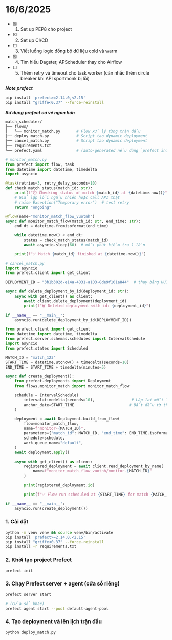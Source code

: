 # 16/6/2025

 - [x] 1.  Set up PEP8 cho project
 - [x] 2. Set up CI/CD
 - [ ] 3. Viết luồng logic đồng bộ dữ liệu cold và warm
 - [x]  4. Tìm hiểu Dagster, APScheduler thay cho Airflow
 - [ ] 5. Thêm retry và timeout cho task worker (cân nhắc thêm circle breaker khi API sportmonk bị lỗi)

***Note prefect***
```bash
pip install 'prefect>=2.14.0,<2.15'
pip install "griffe<0.37" --force-reinstall
```

***Sử dụng prefect có vẻ ngon hơn***
```bash
match_scheduler/
├── flows/
│   └── monitor_match.py       # Flow xử lý từng trận đấu
├── deploy_match.py            # Script tạo dynamic deployment
├── cancel_match.py            # Script tạo dynamic deployment
├── requirements.txt
└── prefect.yaml               # (auto-generated nếu dùng `prefect init`)
```

```python
# monitor_match.py
from prefect import flow, task
from datetime import datetime, timedelta
import asyncio

@task(retries=3, retry_delay_seconds=10)
def check_match_status(match_id: str):
    print(f"⏱️ Checking status of match {match_id} at {datetime.now()}")
    # Giả lập lỗi ngẫu nhiên hoặc call API thật
    # raise Exception("Temporary error")  # test retry
    return "ongoing"

@flow(name="monitor_match_flow_vuotnh")
async def monitor_match_flow(match_id: str, end_time: str):
    end_dt = datetime.fromisoformat(end_time)

    while datetime.now() < end_dt:
        status = check_match_status(match_id)
        await asyncio.sleep(60)  # mỗi phút kiểm tra 1 lần

    print(f"✅ Match {match_id} finished at {datetime.now()}")
```
```python
# cancel_match.py
import asyncio
from prefect.client import get_client

DEPLOYMENT_ID = "3b1b302d-e14a-4831-a103-8de9f101a844"  # thay bằng UUID thật, ví dụ: "3b1b302d-e14a-4831-a103-8de9f101a844"

async def delete_deployment_by_id(deployment_id: str):
    async with get_client() as client:
        await client.delete_deployment(deployment_id)
        print(f"🗑️ Deleted deployment with id: {deployment_id}")

if __name__ == "__main__":
    asyncio.run(delete_deployment_by_id(DEPLOYMENT_ID))
```
```python
from prefect.client import get_client
from datetime import datetime, timedelta
from prefect.server.schemas.schedules import IntervalSchedule
import asyncio
from prefect.states import Scheduled

MATCH_ID = "match_123"
START_TIME = datetime.utcnow() + timedelta(seconds=10)
END_TIME = START_TIME + timedelta(minutes=5)

async def create_deployment():
    from prefect.deployments import Deployment
    from flows.monitor_match import monitor_match_flow

    schedule = IntervalSchedule(
        interval=timedelta(seconds=10),                # Lặp lại mỗi 1 phút
        anchor_date=START_TIME                        # Bắt đầu từ thời điểm này
    )

    deployment = await Deployment.build_from_flow(
        flow=monitor_match_flow,
        name=f"monitor-{MATCH_ID}",
        parameters={"match_id": MATCH_ID, "end_time": END_TIME.isoformat()},
        schedule=schedule,
        work_queue_name="default",
    )
    await deployment.apply()

    async with get_client() as client:
        registered_deployment = await client.read_deployment_by_name(
            name=f"monitor_match_flow_vuotnh/monitor-{MATCH_ID}"
        )

        print(registered_deployment.id)

        print(f"✅ Flow run scheduled at {START_TIME} for match {MATCH_ID}")

if __name__ == "__main__":
    asyncio.run(create_deployment())
```

### 1. Cài đặt
```bash
python -m venv venv && source venv/bin/activate
pip install 'prefect>=2.14.0,<2.15'
pip install "griffe<0.37" --force-reinstall
pip install -r requirements.txt
```

### 2. Khởi tạo project Prefect
```bash
prefect init
```

### 3. Chạy Prefect server + agent (cửa sổ riêng)
```bash
prefect server start

# (Cửa sổ khác)
prefect agent start --pool default-agent-pool
```

### 4. Tạo deployment và lên lịch trận đấu
```bash
python deploy_match.py
```
<!--stackedit_data:
eyJoaXN0b3J5IjpbMjAwNTY2MDEwOV19
-->